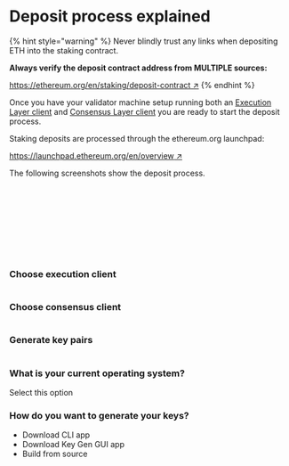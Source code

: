 # Deposit process explained

{% hint style="warning" %}
Never blindly trust any links when depositing ETH into the staking contract.

**Always verify the deposit contract address from MULTIPLE sources:**

[https://ethereum.org/en/staking/deposit-contract ↗](https://ethereum.org/en/staking/deposit-contract/)
{% endhint %}

Once you have your validator machine setup running both an [Execution Layer client](../validator-clients/execution-clients.md) and [Consensus Layer client](../validator-clients/consensus-clients.md) you are ready to start the deposit process.

Staking deposits are processed through the ethereum.org launchpad:

[https://launchpad.ethereum.org/en/overview ↗](https://launchpad.ethereum.org/en/overview)

The following screenshots show the deposit process.

<figure><img src="../.gitbook/assets/image (40).png" alt=""><figcaption></figcaption></figure>



<figure><img src="../.gitbook/assets/image (9).png" alt=""><figcaption></figcaption></figure>



<figure><img src="../.gitbook/assets/image (28).png" alt=""><figcaption></figcaption></figure>



<figure><img src="../.gitbook/assets/image (17).png" alt=""><figcaption></figcaption></figure>



<figure><img src="../.gitbook/assets/image (1).png" alt=""><figcaption></figcaption></figure>



<figure><img src="../.gitbook/assets/image (30).png" alt=""><figcaption></figcaption></figure>



<figure><img src="../.gitbook/assets/image (32).png" alt=""><figcaption></figcaption></figure>



<figure><img src="../.gitbook/assets/image (33).png" alt=""><figcaption></figcaption></figure>



<figure><img src="../.gitbook/assets/image (27).png" alt=""><figcaption></figcaption></figure>



<figure><img src="../.gitbook/assets/image (38).png" alt=""><figcaption></figcaption></figure>



### Choose execution client

<figure><img src="../.gitbook/assets/image (41).png" alt=""><figcaption></figcaption></figure>



### Choose consensus client

<figure><img src="../.gitbook/assets/image (7).png" alt=""><figcaption></figcaption></figure>



### Generate key pairs

<figure><img src="../.gitbook/assets/image (42).png" alt=""><figcaption></figcaption></figure>

### What is your current operating system?

Select this option&#x20;



### How do you want to generate your keys?

* Download CLI app&#x20;
* Download Key Gen GUI app&#x20;
* Build from source










